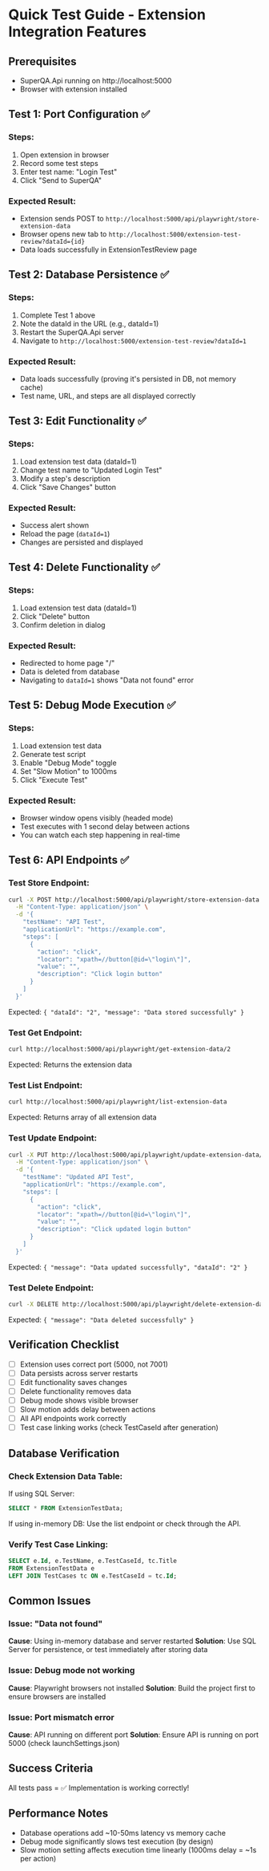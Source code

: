 # Quick Test Guide - Extension Integration Features

## Prerequisites
- SuperQA.Api running on http://localhost:5000
- Browser with extension installed

## Test 1: Port Configuration ✅

### Steps:
1. Open extension in browser
2. Record some test steps
3. Enter test name: "Login Test"
4. Click "Send to SuperQA"

### Expected Result:
- Extension sends POST to `http://localhost:5000/api/playwright/store-extension-data`
- Browser opens new tab to `http://localhost:5000/extension-test-review?dataId={id}`
- Data loads successfully in ExtensionTestReview page

## Test 2: Database Persistence ✅

### Steps:
1. Complete Test 1 above
2. Note the dataId in the URL (e.g., dataId=1)
3. Restart the SuperQA.Api server
4. Navigate to `http://localhost:5000/extension-test-review?dataId=1`

### Expected Result:
- Data loads successfully (proving it's persisted in DB, not memory cache)
- Test name, URL, and steps are all displayed correctly

## Test 3: Edit Functionality ✅

### Steps:
1. Load extension test data (dataId=1)
2. Change test name to "Updated Login Test"
3. Modify a step's description
4. Click "Save Changes" button

### Expected Result:
- Success alert shown
- Reload the page (`dataId=1`)
- Changes are persisted and displayed

## Test 4: Delete Functionality ✅

### Steps:
1. Load extension test data (dataId=1)
2. Click "Delete" button
3. Confirm deletion in dialog

### Expected Result:
- Redirected to home page "/"
- Data is deleted from database
- Navigating to `dataId=1` shows "Data not found" error

## Test 5: Debug Mode Execution ✅

### Steps:
1. Load extension test data
2. Generate test script
3. Enable "Debug Mode" toggle
4. Set "Slow Motion" to 1000ms
5. Click "Execute Test"

### Expected Result:
- Browser window opens visibly (headed mode)
- Test executes with 1 second delay between actions
- You can watch each step happening in real-time

## Test 6: API Endpoints ✅

### Test Store Endpoint:
```bash
curl -X POST http://localhost:5000/api/playwright/store-extension-data \
  -H "Content-Type: application/json" \
  -d '{
    "testName": "API Test",
    "applicationUrl": "https://example.com",
    "steps": [
      {
        "action": "click",
        "locator": "xpath=//button[@id=\"login\"]",
        "value": "",
        "description": "Click login button"
      }
    ]
  }'
```

Expected: `{ "dataId": "2", "message": "Data stored successfully" }`

### Test Get Endpoint:
```bash
curl http://localhost:5000/api/playwright/get-extension-data/2
```

Expected: Returns the extension data

### Test List Endpoint:
```bash
curl http://localhost:5000/api/playwright/list-extension-data
```

Expected: Returns array of all extension data

### Test Update Endpoint:
```bash
curl -X PUT http://localhost:5000/api/playwright/update-extension-data/2 \
  -H "Content-Type: application/json" \
  -d '{
    "testName": "Updated API Test",
    "applicationUrl": "https://example.com",
    "steps": [
      {
        "action": "click",
        "locator": "xpath=//button[@id=\"login\"]",
        "value": "",
        "description": "Click updated login button"
      }
    ]
  }'
```

Expected: `{ "message": "Data updated successfully", "dataId": "2" }`

### Test Delete Endpoint:
```bash
curl -X DELETE http://localhost:5000/api/playwright/delete-extension-data/2
```

Expected: `{ "message": "Data deleted successfully" }`

## Verification Checklist

- [ ] Extension uses correct port (5000, not 7001)
- [ ] Data persists across server restarts
- [ ] Edit functionality saves changes
- [ ] Delete functionality removes data
- [ ] Debug mode shows visible browser
- [ ] Slow motion adds delay between actions
- [ ] All API endpoints work correctly
- [ ] Test case linking works (check TestCaseId after generation)

## Database Verification

### Check Extension Data Table:
If using SQL Server:
```sql
SELECT * FROM ExtensionTestData;
```

If using in-memory DB:
Use the list endpoint or check through the API.

### Verify Test Case Linking:
```sql
SELECT e.Id, e.TestName, e.TestCaseId, tc.Title 
FROM ExtensionTestData e
LEFT JOIN TestCases tc ON e.TestCaseId = tc.Id;
```

## Common Issues

### Issue: "Data not found"
**Cause**: Using in-memory database and server restarted
**Solution**: Use SQL Server for persistence, or test immediately after storing data

### Issue: Debug mode not working
**Cause**: Playwright browsers not installed
**Solution**: Build the project first to ensure browsers are installed

### Issue: Port mismatch error
**Cause**: API running on different port
**Solution**: Ensure API is running on port 5000 (check launchSettings.json)

## Success Criteria

All tests pass = ✅ Implementation is working correctly!

## Performance Notes

- Database operations add ~10-50ms latency vs memory cache
- Debug mode significantly slows test execution (by design)
- Slow motion setting affects execution time linearly (1000ms delay = ~1s per action)
